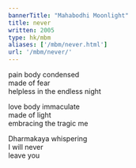 ```yaml
---
bannerTitle: "Mahabodhi Moonlight" 
title: never
written: 2005
type: hk/mbm
aliases: ['/mbm/never.html']
url: '/mbm/never/'
---
```


pain body condensed  
made of fear  
helpless in the endless night  
 
love body immaculate  
made of light  
embracing the tragic me
 
Dharmakaya whispering  
I will never  
leave you
